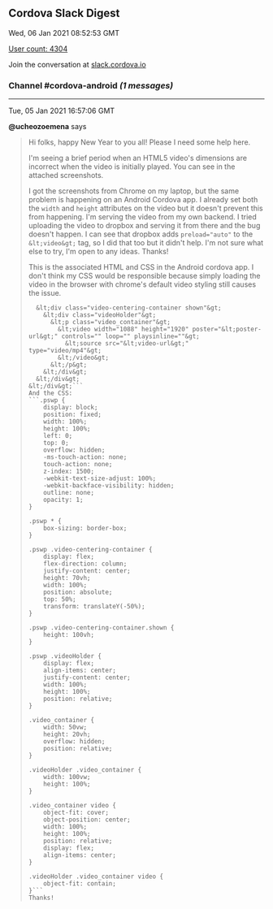 ## Cordova Slack Digest
Wed, 06 Jan 2021 08:52:53 GMT

[User count: 4304](https://cordova.slack.com/)


Join the conversation at [slack.cordova.io](http://slack.cordova.io/)

### __Channel #cordova-android__ _(1 messages)_
---

Tue, 05 Jan 2021 16:57:06 GMT

__@ucheozoemena__ says 
> Hi folks, happy New Year to you all! Please I need some help here.
> 
> I'm seeing a brief period when an HTML5 video's dimensions are incorrect when the video is initially played. You can see in the attached screenshots.
> 
> I got the screenshots from Chrome on my laptop, but the same problem is happening on an Android Cordova app. I already set both the `width` and `height` attributes on the video but it doesn't prevent this from happening. I'm serving the video from my own backend. I tried uploading the video to dropbox and serving it from there and the bug doesn't happen. I can see that dropbox adds `preload="auto"` to the `&lt;video&gt;` tag, so I did that too but it didn't help. I'm not sure what else to try, I'm open to any ideas. Thanks!
> 
> This is the associated HTML and CSS in the Android cordova app. I don't think my CSS would be responsible because simply loading the video in the browser with chrome's default video styling still causes the issue.
> ```&lt;div class="pswp"&gt;
>   &lt;div class="video-centering-container shown"&gt;
>     &lt;div class="videoHolder"&gt;
>       &lt;p class="video_container"&gt;
>         &lt;video width="1088" height="1920" poster="&lt;poster-url&gt;" controls="" loop="" playsinline=""&gt;
>           &lt;source src="&lt;video-url&gt;" type="video/mp4"&gt;
>         &lt;/video&gt;
>       &lt;/p&gt;
>     &lt;/div&gt;
>   &lt;/div&gt;
> &lt;/div&gt;```
> And the CSS:
> ```.pswp {
>     display: block;
>     position: fixed;
>     width: 100%;
>     height: 100%;
>     left: 0;
>     top: 0;
>     overflow: hidden;
>     -ms-touch-action: none;
>     touch-action: none;
>     z-index: 1500;
>     -webkit-text-size-adjust: 100%;
>     -webkit-backface-visibility: hidden;
>     outline: none;
>     opacity: 1;
> }
> 
> .pswp * {
>     box-sizing: border-box;
> }
> 
> .pswp .video-centering-container {
>     display: flex;
>     flex-direction: column;
>     justify-content: center;
>     height: 70vh;
>     width: 100%;
>     position: absolute;
>     top: 50%;
>     transform: translateY(-50%);
> }
> 
> .pswp .video-centering-container.shown {
>     height: 100vh;
> }
> 
> .pswp .videoHolder {
>     display: flex;
>     align-items: center;
>     justify-content: center;
>     width: 100%;
>     height: 100%;
>     position: relative;
> }
> 
> .video_container {
>     width: 50vw;
>     height: 20vh;
>     overflow: hidden;
>     position: relative;
> }
> 
> .videoHolder .video_container {
>     width: 100vw;
>     height: 100%;
> }
> 
> .video_container video {
>     object-fit: cover;
>     object-position: center;
>     width: 100%;
>     height: 100%;
>     position: relative;
>     display: flex;
>     align-items: center;
> }
> 
> .videoHolder .video_container video {
>     object-fit: contain;
> }```
> Thanks!
> 
